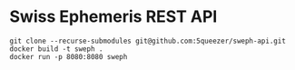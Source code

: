 # Swiss Ephemeris REST API
```
git clone --recurse-submodules git@github.com:5queezer/sweph-api.git
docker build -t sweph .
docker run -p 8080:8080 sweph
```
